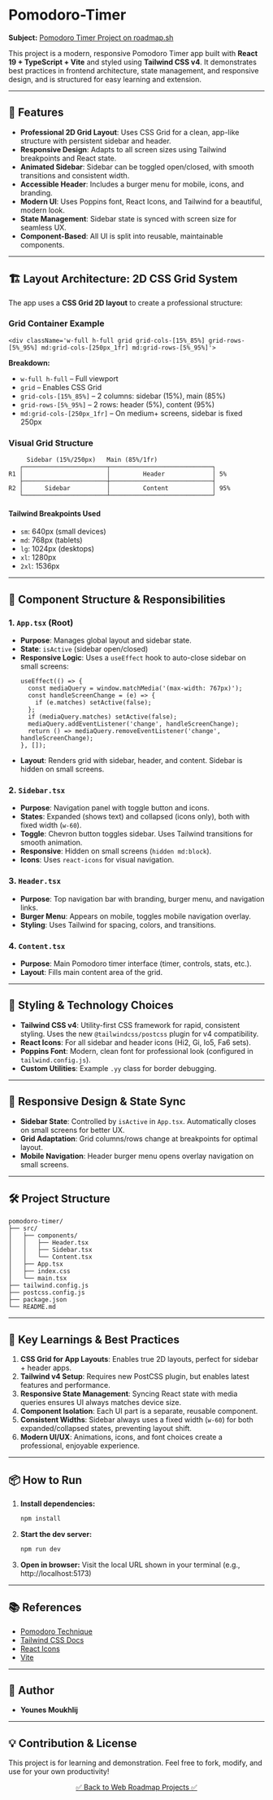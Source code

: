 

# Pomodoro-Timer

**Subject:** [Pomodoro Timer Project on roadmap.sh](https://roadmap.sh/projects/pomodoro-timer)

This project is a modern, responsive Pomodoro Timer app built with **React 19 + TypeScript + Vite** and styled using **Tailwind CSS v4**. It demonstrates best practices in frontend architecture, state management, and responsive design, and is structured for easy learning and extension.

---

## 🚀 Features

- **Professional 2D Grid Layout**: Uses CSS Grid for a clean, app-like structure with persistent sidebar and header.
- **Responsive Design**: Adapts to all screen sizes using Tailwind breakpoints and React state.
- **Animated Sidebar**: Sidebar can be toggled open/closed, with smooth transitions and consistent width.
- **Accessible Header**: Includes a burger menu for mobile, icons, and branding.
- **Modern UI**: Uses Poppins font, React Icons, and Tailwind for a beautiful, modern look.
- **State Management**: Sidebar state is synced with screen size for seamless UX.
- **Component-Based**: All UI is split into reusable, maintainable components.

---

## 🏗️ Layout Architecture: 2D CSS Grid System

The app uses a **CSS Grid 2D layout** to create a professional structure:

### Grid Container Example

```tsx
<div className='w-full h-full grid grid-cols-[15%_85%] grid-rows-[5%_95%] md:grid-cols-[250px_1fr] md:grid-rows-[5%_95%]'>
```

**Breakdown:**
- `w-full h-full` – Full viewport
- `grid` – Enables CSS Grid
- `grid-cols-[15%_85%]` – 2 columns: sidebar (15%), main (85%)
- `grid-rows-[5%_95%]` – 2 rows: header (5%), content (95%)
- `md:grid-cols-[250px_1fr]` – On medium+ screens, sidebar is fixed 250px

### Visual Grid Structure

```
     Sidebar (15%/250px)   Main (85%/1fr)
   ┌───────────────────────┬────────────────────────────┐
R1 │                       │         Header             │ 5%
   ├───────────────────────┼────────────────────────────┤
R2 │      Sidebar          │         Content            │ 95%
   └───────────────────────┴────────────────────────────┘
```

#### Tailwind Breakpoints Used

- `sm`: 640px (small devices)
- `md`: 768px (tablets)
- `lg`: 1024px (desktops)
- `xl`: 1280px
- `2xl`: 1536px

---

## 🧩 Component Structure & Responsibilities

### 1. `App.tsx` (Root)
- **Purpose**: Manages global layout and sidebar state.
- **State**: `isActive` (sidebar open/closed)
- **Responsive Logic**: Uses a `useEffect` hook to auto-close sidebar on small screens:
  ```tsx
  useEffect(() => {
    const mediaQuery = window.matchMedia('(max-width: 767px)');
    const handleScreenChange = (e) => {
      if (e.matches) setActive(false);
    };
    if (mediaQuery.matches) setActive(false);
    mediaQuery.addEventListener('change', handleScreenChange);
    return () => mediaQuery.removeEventListener('change', handleScreenChange);
  }, []);
  ```
- **Layout**: Renders grid with sidebar, header, and content. Sidebar is hidden on small screens.

### 2. `Sidebar.tsx`
- **Purpose**: Navigation panel with toggle button and icons.
- **States**: Expanded (shows text) and collapsed (icons only), both with fixed width (`w-60`).
- **Toggle**: Chevron button toggles sidebar. Uses Tailwind transitions for smooth animation.
- **Responsive**: Hidden on small screens (`hidden md:block`).
- **Icons**: Uses `react-icons` for visual navigation.

### 3. `Header.tsx`
- **Purpose**: Top navigation bar with branding, burger menu, and navigation links.
- **Burger Menu**: Appears on mobile, toggles mobile navigation overlay.
- **Styling**: Uses Tailwind for spacing, colors, and transitions.

### 4. `Content.tsx`
- **Purpose**: Main Pomodoro timer interface (timer, controls, stats, etc.).
- **Layout**: Fills main content area of the grid.

---

## 🎨 Styling & Technology Choices

- **Tailwind CSS v4**: Utility-first CSS framework for rapid, consistent styling. Uses the new `@tailwindcss/postcss` plugin for v4 compatibility.
- **React Icons**: For all sidebar and header icons (Hi2, Gi, Io5, Fa6 sets).
- **Poppins Font**: Modern, clean font for professional look (configured in `tailwind.config.js`).
- **Custom Utilities**: Example `.yy` class for border debugging.

---

## 📱 Responsive Design & State Sync

- **Sidebar State**: Controlled by `isActive` in `App.tsx`. Automatically closes on small screens for better UX.
- **Grid Adaptation**: Grid columns/rows change at breakpoints for optimal layout.
- **Mobile Navigation**: Header burger menu opens overlay navigation on small screens.

---

## 🛠️ Project Structure

```
pomodoro-timer/
├── src/
│   ├── components/
│   │   ├── Header.tsx
│   │   ├── Sidebar.tsx
│   │   └── Content.tsx
│   ├── App.tsx
│   ├── index.css
│   └── main.tsx
├── tailwind.config.js
├── postcss.config.js
├── package.json
└── README.md
```

---

## 🧠 Key Learnings & Best Practices

1. **CSS Grid for App Layouts**: Enables true 2D layouts, perfect for sidebar + header apps.
2. **Tailwind v4 Setup**: Requires new PostCSS plugin, but enables latest features and performance.
3. **Responsive State Management**: Syncing React state with media queries ensures UI always matches device size.
4. **Component Isolation**: Each UI part is a separate, reusable component.
5. **Consistent Widths**: Sidebar always uses a fixed width (`w-60`) for both expanded/collapsed states, preventing layout shift.
6. **Modern UI/UX**: Animations, icons, and font choices create a professional, enjoyable experience.

---

## 📦 How to Run

1. **Install dependencies:**
   ```bash
   npm install
   ```
2. **Start the dev server:**
   ```bash
   npm run dev
   ```
3. **Open in browser:**
   Visit the local URL shown in your terminal (e.g., http://localhost:5173)

---

## 📚 References

- [Pomodoro Technique](https://en.wikipedia.org/wiki/Pomodoro_Technique)
- [Tailwind CSS Docs](https://tailwindcss.com/docs/installation)
- [React Icons](https://react-icons.github.io/react-icons/)
- [Vite](https://vitejs.dev/)

---


## 👤 Author

- **Younes Moukhlij**

---

## 💡 Contribution & License

This project is for learning and demonstration. Feel free to fork, modify, and use for your own productivity!

<div align="center">

[✅ Back to Web Roadmap Projects ✅](https://github.com/YounesMoukhlij/web-roadmap-projects)
</div>
